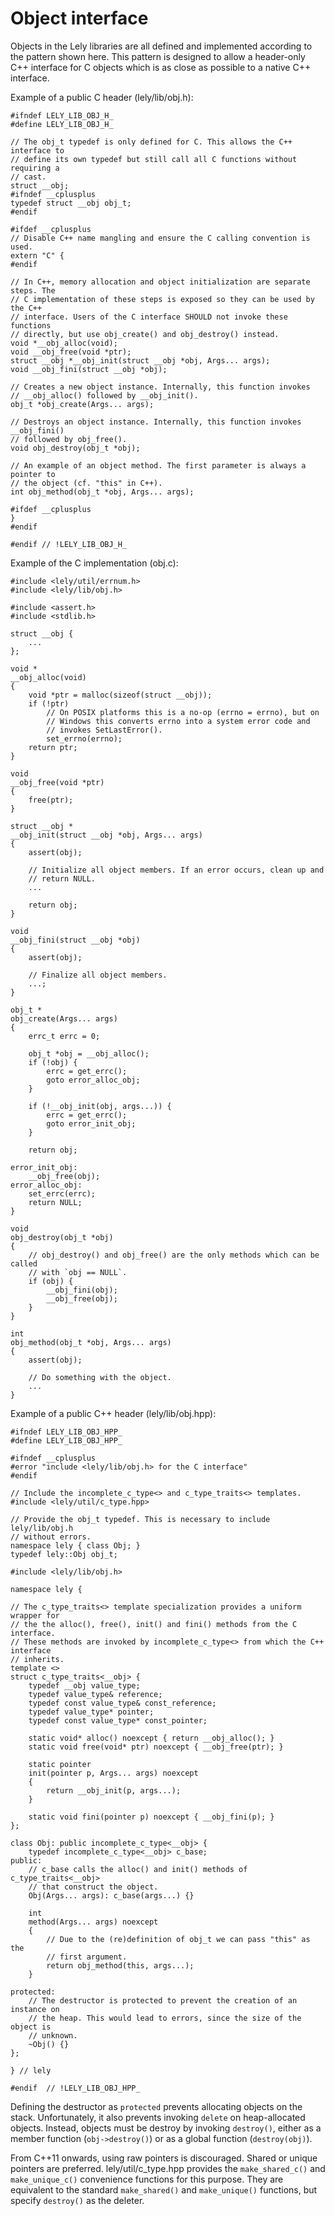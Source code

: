 Object interface
================

Objects in the Lely libraries are all defined and implemented according to the
pattern shown here. This pattern is designed to allow a header-only C++
interface for C objects which is as close as possible to a native C++ interface.

Example of a public C header (lely/lib/obj.h):
~~~{.c}
#ifndef LELY_LIB_OBJ_H_
#define LELY_LIB_OBJ_H_

// The obj_t typedef is only defined for C. This allows the C++ interface to
// define its own typedef but still call all C functions without requiring a
// cast.
struct __obj;
#ifndef __cplusplus
typedef struct __obj obj_t;
#endif

#ifdef __cplusplus
// Disable C++ name mangling and ensure the C calling convention is used.
extern "C" {
#endif

// In C++, memory allocation and object initialization are separate steps. The
// C implementation of these steps is exposed so they can be used by the C++
// interface. Users of the C interface SHOULD not invoke these functions
// directly, but use obj_create() and obj_destroy() instead.
void *__obj_alloc(void);
void __obj_free(void *ptr);
struct __obj *__obj_init(struct __obj *obj, Args... args);
void __obj_fini(struct __obj *obj);

// Creates a new object instance. Internally, this function invokes
// __obj_alloc() followed by __obj_init().
obj_t *obj_create(Args... args);

// Destroys an object instance. Internally, this function invokes __obj_fini()
// followed by obj_free().
void obj_destroy(obj_t *obj);

// An example of an object method. The first parameter is always a pointer to
// the object (cf. "this" in C++).
int obj_method(obj_t *obj, Args... args);

#ifdef __cplusplus
}
#endif

#endif // !LELY_LIB_OBJ_H_
~~~

Example of the C implementation (obj.c):
~~~{.c}
#include <lely/util/errnum.h>
#include <lely/lib/obj.h>

#include <assert.h>
#include <stdlib.h>

struct __obj {
	...
};

void *
__obj_alloc(void)
{
	void *ptr = malloc(sizeof(struct __obj));
	if (!ptr)
		// On POSIX platforms this is a no-op (errno = errno), but on
		// Windows this converts errno into a system error code and
		// invokes SetLastError().
		set_errno(errno);
	return ptr;
}

void
__obj_free(void *ptr)
{
	free(ptr);
}

struct __obj *
__obj_init(struct __obj *obj, Args... args)
{
	assert(obj);

	// Initialize all object members. If an error occurs, clean up and
	// return NULL.
	...

	return obj;
}

void
__obj_fini(struct __obj *obj)
{
	assert(obj);

	// Finalize all object members.
	...;
}

obj_t *
obj_create(Args... args)
{
	errc_t errc = 0;

	obj_t *obj = __obj_alloc();
	if (!obj) {
		errc = get_errc();
		goto error_alloc_obj;
	}

	if (!__obj_init(obj, args...)) {
		errc = get_errc();
		goto error_init_obj;
	}

	return obj;

error_init_obj:
	__obj_free(obj);
error_alloc_obj:
	set_errc(errc);
	return NULL;
}

void
obj_destroy(obj_t *obj)
{
	// obj_destroy() and obj_free() are the only methods which can be called
	// with `obj == NULL`.
	if (obj) {
		__obj_fini(obj);
		__obj_free(obj);
	}
}

int
obj_method(obj_t *obj, Args... args)
{
	assert(obj);

	// Do something with the object.
	...
}
~~~

Example of a public C++ header (lely/lib/obj.hpp):
~~~{.cpp}
#ifndef LELY_LIB_OBJ_HPP_
#define LELY_LIB_OBJ_HPP_

#ifndef __cplusplus
#error "include <lely/lib/obj.h> for the C interface"
#endif

// Include the incomplete_c_type<> and c_type_traits<> templates.
#include <lely/util/c_type.hpp>

// Provide the obj_t typedef. This is necessary to include lely/lib/obj.h
// without errors.
namespace lely { class Obj; }
typedef lely::Obj obj_t;

#include <lely/lib/obj.h>

namespace lely {

// The c_type_traits<> template specialization provides a uniform wrapper for
// the the alloc(), free(), init() and fini() methods from the C interface.
// These methods are invoked by incomplete_c_type<> from which the C++ interface
// inherits.
template <>
struct c_type_traits<__obj> {
	typedef __obj value_type;
	typedef value_type& reference;
	typedef const value_type& const_reference;
	typedef value_type* pointer;
	typedef const value_type* const_pointer;

	static void* alloc() noexcept { return __obj_alloc(); }
	static void free(void* ptr) noexcept { __obj_free(ptr); }

	static pointer
	init(pointer p, Args... args) noexcept
	{
		return __obj_init(p, args...);
	}

	static void fini(pointer p) noexcept { __obj_fini(p); }
};

class Obj: public incomplete_c_type<__obj> {
	typedef incomplete_c_type<__obj> c_base;
public:
	// c_base calls the alloc() and init() methods of c_type_traits<__obj>
	// that construct the object.
	Obj(Args... args): c_base(args...) {}

	int
	method(Args... args) noexcept
	{
		// Due to the (re)definition of obj_t we can pass "this" as the
		// first argument.
		return obj_method(this, args...);
	}

protected:
	// The destructor is protected to prevent the creation of an instance on
	// the heap. This would lead to errors, since the size of the object is
	// unknown.
	~Obj() {}
};

} // lely

#endif  // !LELY_LIB_OBJ_HPP_
~~~

Defining the destructor as `protected` prevents allocating objects on the stack.
Unfortunately, it also prevents invoking `delete` on heap-allocated objects.
Instead, objects must be destroy by invoking `destroy()`, either as a member
function (`obj->destroy()`) or as a global function (`destroy(obj)`).

From C++11 onwards, using raw pointers is discouraged. Shared or unique pointers
are preferred. lely/util/c_type.hpp provides the `make_shared_c()` and
`make_unique_c()` convenience functions for this purpose. They are equivalent to
the standard `make_shared()` and `make_unique()` functions, but specify
`destroy()` as the deleter.

